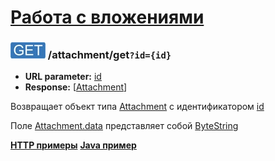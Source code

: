 [Работа с вложениями](../index.md)
=====================================

<a name="get"/>

### ![GET](../../../img/get.png) /attachment/get`?id={id}`
* **URL parameter:** [id](../../../types/types.md#attachmentmeta)
* **Response:** [[Attachment](../../../types/types.md#com.siams.med.api.Attachment)]

Возвращает объект типа [Attachment](../../../types/types.md#com.siams.med.api.Attachment) с идентификатором [id](../../../types/types.md#attachmentmeta)

Поле [Attachment.data](../../../types/types.md#com.siams.med.api.Attachment) представляет собой [ByteString](../../../types/types.md#scalar-value-types)

**[HTTP примеры](examples/get.md)**
**[Java пример](examples/getJava.md)**